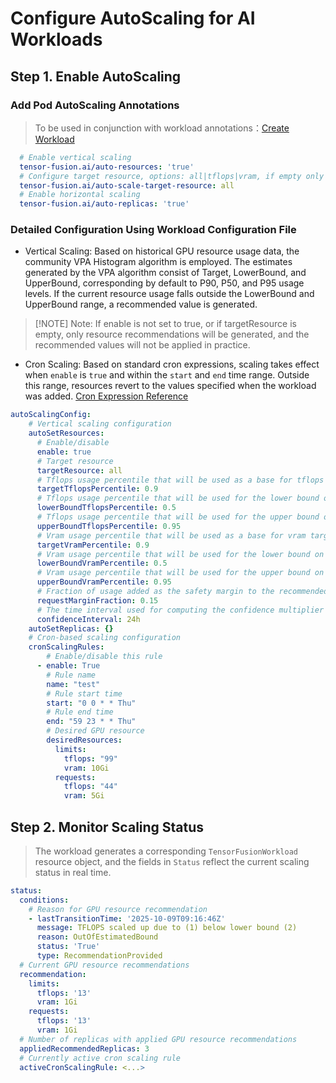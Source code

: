 # Configure AutoScaling for AI Workloads

## Step 1. Enable AutoScaling

### Add Pod AutoScaling Annotations

> To be used in conjunction with workload annotations：[Create Workload](/guide/recipes/create-workload#add-pod-annotations)

```yaml
  # Enable vertical scaling
  tensor-fusion.ai/auto-resources: 'true'
  # Configure target resource, options: all|tflops|vram, if empty only provides recommendations
  tensor-fusion.ai/auto-scale-target-resource: all 
  # Enable horizontal scaling
  tensor-fusion.ai/auto-replicas: 'true'
```

### Detailed Configuration Using Workload Configuration File

* Vertical Scaling: Based on historical GPU resource usage data, the community VPA Histogram algorithm is employed.
The estimates generated by the VPA algorithm consist of Target, LowerBound, and UpperBound, corresponding by default to P90, P50, and P95 usage levels.
If the current resource usage falls outside the LowerBound and UpperBound range, a recommended value is generated.

>[!NOTE] Note: If enable is not set to true, or if targetResource is empty, only resource recommendations will be generated, and the recommended values will not be applied in practice.

* Cron Scaling: Based on standard cron expressions, scaling takes effect when `enable` is `true` and within the `start` and `end` time range. Outside this range, resources revert to the values specified when the workload was added. [Cron Expression Reference](https://en.wikipedia.org/wiki/Cron)

```yaml
autoScalingConfig:
    # Vertical scaling configuration
    autoSetResources:
      # Enable/disable
      enable: true
      # Target resource
      targetResource: all
      # Tflops usage percentile that will be used as a base for tflops target recommendation. Default: 0.9
      targetTflopsPercentile: 0.9
      # Tflops usage percentile that will be used for the lower bound on tflops recommendation. Default: 0.5
      lowerBoundTflopsPercentile: 0.5
      # Tflops usage percentile that will be used for the upper bound on tflops recommendation. Default: 0.95
      upperBoundTflopsPercentile: 0.95
      # Vram usage percentile that will be used as a base for vram target recommendation. Default: 0.9
      targetVramPercentile: 0.9
      # Vram usage percentile that will be used for the lower bound on vram recommendation. Default: 0.5
      lowerBoundVramPercentile: 0.5
      # Vram usage percentile that will be used for the upper bound on vram recommendation. Default: 0.95
      upperBoundVramPercentile: 0.95
      # Fraction of usage added as the safety margin to the recommended request. Default: 0.15
      requestMarginFraction: 0.15
      # The time interval used for computing the confidence multiplier for the lower and upper bound. Default: 24h
      confidenceInterval: 24h
    autoSetReplicas: {}
    # Cron-based scaling configuration
    cronScalingRules:
        # Enable/disable this rule
      - enable: True
        # Rule name
        name: "test"
        # Rule start time
        start: "0 0 * * Thu"
        # Rule end time
        end: "59 23 * * Thu"
        # Desired GPU resource 
        desiredResources:
          limits:
            tflops: "99"
            vram: 10Gi
          requests:
            tflops: "44"
            vram: 5Gi
```

## Step 2. Monitor Scaling Status

> The workload generates a corresponding `TensorFusionWorkload` resource object, and the fields in `Status` reflect the current scaling status in real time.

```yaml
status:
  conditions:
    # Reason for GPU resource recommendation
    - lastTransitionTime: '2025-10-09T09:16:46Z'
      message: TFLOPS scaled up due to (1) below lower bound (2)
      reason: OutOfEstimatedBound
      status: 'True'
      type: RecommendationProvided
  # Current GPU resource recommendations
  recommendation:
    limits:
      tflops: '13'
      vram: 1Gi
    requests:
      tflops: '13'
      vram: 1Gi
  # Number of replicas with applied GPU resource recommendations
  appliedRecommendedReplicas: 3
  # Currently active cron scaling rule
  activeCronScalingRule: <...>
```